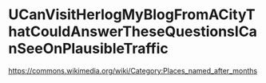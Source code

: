 # UCanVisitHerlogMyBlogFromACityThatCouldAnswerTheseQuestionsICanSeeOnPlausibleTraffic

https://commons.wikimedia.org/wiki/Category:Places_named_after_months
